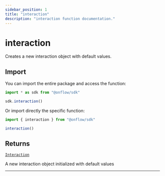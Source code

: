 ```yaml
---
sidebar_position: 1
title: "interaction"
description: "interaction function documentation."
---
```


<!-- THIS DOCUMENT IS AUTO-GENERATED FROM [onflow/sdk/src/interaction/interaction.ts](https://github.com/onflow/fcl-js/tree/master/packages/sdk/src/interaction/interaction.ts). DO NOT EDIT MANUALLY -->

# interaction

Creates a new interaction object with default values.

## Import

You can import the entire package and access the function:

```typescript
import * as sdk from "@onflow/sdk"

sdk.interaction()
```

Or import directly the specific function:

```typescript
import { interaction } from "@onflow/sdk"

interaction()
```



## Returns

[`Interaction`](../types#interaction)


A new interaction object initialized with default values

---